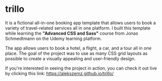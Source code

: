 # trillo
<p>It is a fictional all-in-one booking app template that allows users to book a variety of travel-related services all in one platform. I built this template while learning the <strong>"Advanced CSS and Sass"</strong> course from Jonas Schmedtmann on the Udemy learning platform.</p>
<p>The app allows users to book a hotel, a flight, a car, and a tour all in one place. The goal of the project was to use as many CSS grid layouts as possible to create a visually appealing and user-friendly design.</p>
<p>If you're interested in seeing the project in action, you can check it out live by clicking this link: <a href='https://alekszemz.github.io/trillo/'>https://alekszemz.github.io/trillo/</a></p>
